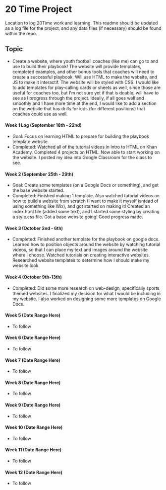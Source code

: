 # 20 Time Project
Location to log 20Time work and learning.  This readme should be updated as a log file for the project, and any data files (if necessary) should be found within the repo.  
  
## Topic
* Create a website,  where youth football coaches (like me) can go to and use to build their playbook! The website will provide 
 templates, completed examples, and other bonus tools that coaches will need to create a successful playbook. Will use HTML to make the website, and JS to make it interactif. The website will be styled with CSS. I would like to add templates for play-calling cards or sheets as well, since those are useful for coaches too, but I'm not sure yet if that is doable, will have to see as I progress through the project. Ideally, if all goes well and smoothly and I have more time at the end, I would like to add a section on the website that has drills for kids (for different positions) that coaches could use as well.

#### Week 1 Log (September 18th - 22nd)
* Goal: Focus on learning HTML to prepare for building the playbook template website.
* Completed: Watched all of the tutorial videos in Intro to HTML on Khan Academy. Completed 4 projects on HTML. Now able to
start working on the website. I posted my idea into Google Classroom for the class to see.

#### Week 2 (September 25th - 29th)
* Goal: Create some templates (on a Google Docs or something), and get the base website started.
* Completed: Finished making 1 template. Also watched tutorial videos on how to build a website from scratch (I want to make it myself isntead of using something like Wix), and got started on making it! Created an index.html file (added some text), and I started some styling by creating a style.css file. Got a base website going! Good progress made.

#### Week 3 (October 2nd - 6th)
* Completed: Finished another template for the playbook on google docs. Learned how to position objects around the website by watching tutorial videos, so that I can place my text and images around the website where I choose. Watched tutorials on creating interactive websites. Researched website templates to determine how I should make my website look.

#### Week 4 (October 9th-13th)
* Completed: Did some more research on web-design, specifically sports themed websites. I finalized my decision for what I would be including in my website. I also worked on designing some more templates on Google Docs.

#### Week 5 (Date Range Here)
* To follow

#### Week 6 (Date Range Here)
* To follow

#### Week 7 (Date Range Here)
* To follow

#### Week 8 (Date Range Here)
* To follow

#### Week 9 (Date Range Here)
* To follow

#### Week 10 (Date Range Here)
* To follow

#### Week 11 (Date Range Here)
* To follow

#### Week 12 (Date Range Here)
* To follow

